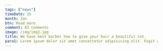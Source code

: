 ```yaml
---
tags: ["news"]
timeDate: 15
month: Jan
btn: Read more
comment: 03 comments
image: /img/img1.jpg
title: We have best barber how to give your hair a beautiful cut.
para1: Lorem ipsum dolor sit amet consectetur adipisicing elit. Fugit aspernatur quo debitis nesciunt nihil officia.
---
```

